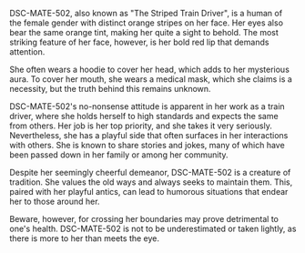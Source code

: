 DSC-MATE-502, also known as "The Striped Train Driver", is a human of the female gender with distinct orange stripes on her face. Her eyes also bear the same orange tint, making her quite a sight to behold. The most striking feature of her face, however, is her bold red lip that demands attention.

She often wears a hoodie to cover her head, which adds to her mysterious aura. To cover her mouth, she wears a medical mask, which she claims is a necessity, but the truth behind this remains unknown.

DSC-MATE-502's no-nonsense attitude is apparent in her work as a train driver, where she holds herself to high standards and expects the same from others. Her job is her top priority, and she takes it very seriously. Nevertheless, she has a playful side that often surfaces in her interactions with others. She is known to share stories and jokes, many of which have been passed down in her family or among her community.

Despite her seemingly cheerful demeanor, DSC-MATE-502 is a creature of tradition. She values the old ways and always seeks to maintain them. This, paired with her playful antics, can lead to humorous situations that endear her to those around her.

Beware, however, for crossing her boundaries may prove detrimental to one's health. DSC-MATE-502 is not to be underestimated or taken lightly, as there is more to her than meets the eye.
